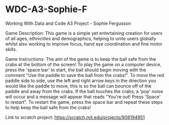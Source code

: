 # WDC-A3-Sophie-F
Working With Data and Code A3 Project - Sophie Fergusson 


Game Description:
This game is a simple yet entertaining creation for users of all ages, ethnicities and demographics, helping to unite users globally whilst also working to improve focus, hand eye coordination and fine motor skills.


Game Instructions:
The aim of the game is to keep the ball safe from the crabs at the bottom of the screen!
To play the game on a computer device, press the 'space bar' to start, the ball should begin moving with the comment "Use the paddle to save the ball from the crabs!".
To move the red paddle side to side, use the left and right arrow keys in the direction you would like the paddle to move, this is so the ball can bounce off of the paddle and away from the crabs.
If the ball touches the crabs, a 'pop' noise will occur and a message will appear that reads "You're out! Press 'Space' to restart".
To restart the game, press the space bar and repeat these steps to help keep the ball safe from the crabs!


Link to scratch project: https://scratch.mit.edu/projects/908194951
